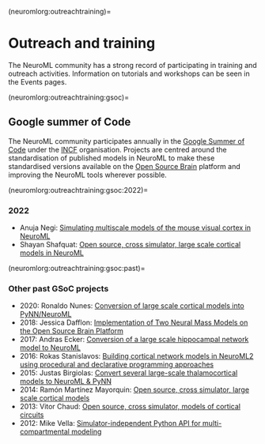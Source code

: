 (neuromlorg:outreachtraining)=
# Outreach and training

The NeuroML community has a strong record of participating in training and outreach activities.
Information on tutorials and workshops can be seen in the Events pages.


(neuromlorg:outreachtraining:gsoc)=
## Google summer of Code

The NeuroML community participates annually in the [Google Summer of Code](https://summerofcode.withgoogle.com) under the [INCF](https://incf.org) organisation.
Projects are centred around the standardisation of published models in NeuroML to make these standardised versions available on the [Open Source Brain](https://opensourcebrain.org) platform and improving the NeuroML tools wherever possible.


(neuromlorg:outreachtraining:gsoc:2022)=
### 2022


- Anuja Negi: [Simulating multiscale models of the mouse visual cortex in NeuroML](https://github.com/OpenSourceBrain/AllenInstituteNeuroML/blob/master/GSoC22.md)
- Shayan Shafquat: [Open source, cross simulator, large scale cortical models in NeuroML](https://github.com/OpenSourceBrain/BahlEtAl2012_ReducedL5PyrCell/tree/master/GSoC-2022#readme)

(neuromlorg:outreachtraining:gsoc:past)=
### Other past GSoC projects

- 2020: Ronaldo Nunes: [Conversion of large scale cortical models into PyNN/NeuroML](https://summerofcode.withgoogle.com/archive/2020/projects/4613840035119104)
- 2018: Jessica Dafflon: [Implementation of Two Neural Mass Models on the Open Source Brain Platform](https://summerofcode.withgoogle.com/archive/2018/projects/6446944821968896)
- 2017: Andras Ecker: [Conversion of a large scale hippocampal network model to NeuroML](https://summerofcode.withgoogle.com/archive/2017/projects/4673827971792896)
- 2016: Rokas Stanislavos: [Building cortical network models in NeuroML2 using procedural and declarative programming approaches](https://summerofcode.withgoogle.com/archive/2016/projects/5650639363244032)
- 2015: Justas Birgiolas: [Convert several large-scale thalamocortical models to NeuroML & PyNN](https://www.google-melange.com/archive/gsoc/2015/orgs/incf/projects/birgiolasj.html)
- 2014: Ramón Martínez Mayorquin: [Open source, cross simulator, large scale cortical models](https://www.google-melange.com/archive/gsoc/2014/orgs/incf/projects/h_mayorquin.html)
- 2013: Vitor Chaud: [Open source, cross simulator, models of cortical circuits](https://www.google-melange.com/archive/gsoc/2013/orgs/incf/projects/vitorchaud.html)
- 2012: Mike Vella: [Simulator-independent Python API for multi-compartmental modeling](https://www.google-melange.com/archive/gsoc/2012/orgs/incf/projects/vellamike.html)
